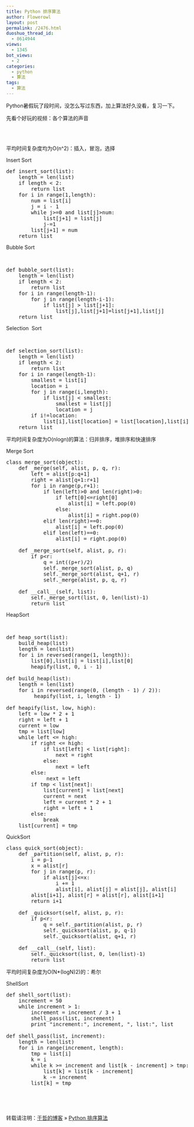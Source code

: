 ```yaml
---
title: Python 排序算法
author: Flowerowl
layout: post
permalink: /2476.html
duoshuo_thread_id:
  - 8614944
views:
  - 1345
bot_views:
  - 2
categories:
  - python
  - 算法
tags:
  - 算法
---
```

Python暑假玩了段时间，没怎么写过东西，加上算法好久没看，复习一下。

先看个好玩的视频：各个算法的声音  
&nbsp;  


&nbsp;

平均时间复杂度均为O(n^2)：插入，冒泡，选择

Insert Sort

<pre class="lang:default decode:true">def insert_sort(list):
	length = len(list)
	if length &lt; 2:
		return list
	for i in range(1,length):
		num = list[i]
		j = i - 1
		while j&gt;=0 and list[j]&gt;num:
			list[j+1] = list[j]
			j-=1
		list[j+1] = num
	return list</pre>

Bubble Sort

&nbsp;

<pre class="lang:default decode:true">def bubble_sort(list):
	length = len(list)
	if length &lt; 2:
		return list
	for i in range(length-1):
		for j in range(length-i-1):
			if list[j] &gt; list[j+1]:
				list[j],list[j+1]=list[j+1],list[j]
	return list</pre>

Selection  Sort

&nbsp;

<pre class="lang:default decode:true">def selection_sort(list):
	length = len(list)
	if length &lt; 2:
		return list
	for i in range(length-1):
		smallest = list[i]
		location = i
		for j in range(i,length):
			if list[j] &lt; smallest:
				smallest = list[j]
				location = j
		if i!=location:
			list[i],list[location] = list[location],list[i]
	return list</pre>

平均时间复杂度为O(nlogn)的算法：归并排序，堆排序和快速排序

Merge Sort

<pre class="lang:default decode:true">class merge_sort(object):
	def _merge(self, alist, p, q, r):
		left = alist[p:q+1]
		right = alist[q+1:r+1]
		for i in range(p,r+1):
			if len(left)&gt;0 and len(right)&gt;0:
				if left[0]&lt;=right[0]
					alist[i] = left.pop(0)
				else:
					alist[i] = right.pop(0)
			elif len(right)==0:
				alist[i] = left.pop(0)
			elif len(left)==0:
				alist[i] = right.pop(0)

	def _merge_sort(self, alist, p, r):
		if p&lt;r:
			q = int((p+r)/2)
			self._merge_sort(alist, p, q)
			self._merge_sort(alist, q+1, r)
			self._merge(alist, p, q, r)

	def __call__(self, list):
		self._merge_sort(list, 0, len(list)-1)
		return list</pre>

HeapSort

&nbsp;

<pre class="lang:default decode:true">def heap_sort(list):
    build_heap(list)
    length = len(list)
    for i in reversed(range(1, length)):
        list[0],list[i] = list[i],list[0]
        heapify(list, 0, i - 1)

def build_heap(list):
    length = len(list)
    for i in reversed(range(0, (length - 1) / 2)):
         heapify(list, i, length - 1)

def heapify(list, low, high):
    left = low * 2 + 1
    right = left + 1
    current = low
    tmp = list[low]
    while left &lt;= high:
        if right &lt;= high:
            if list[left] &lt; list[right]:
                next = right
            else:
                next = left
        else:
             next = left
        if tmp &lt; list[next]:
            list[current] = list[next]
            current = next
            left = current * 2 + 1
            right = left + 1
        else:
            break
    list[current] = tmp</pre>

QuickSort

<pre class="lang:default decode:true">class quick_sort(object):
    def _partition(self, alist, p, r):
        i = p-1
        x = alist[r]
        for j in range(p, r):
            if alist[j]&lt;=x:
                i += 1
                alist[i], alist[j] = alist[j], alist[i]
        alist[i+1], alist[r] = alist[r], alist[i+1]
        return i+1

    def _quicksort(self, alist, p, r):
        if p&lt;r:
            q = self._partition(alist, p, r)
            self._quicksort(alist, p, q-1)
            self._quicksort(alist, q+1, r)

    def __call__(self, list):
        self._quicksort(list, 0, len(list)-1)
        return list</pre>

平均时间复杂度为O(N*(logN)2)的：希尔

ShellSort

<pre class="lang:default decode:true">def shell_sort(list):
	increment = 50
	while increment &gt; 1:
		increment = increment / 3 + 1
		shell_pass(list, increment)
		print "increment:", increment, ", list:", list

def shell_pass(list, increment):
	length = len(list)
	for i in range(increment, length):
		tmp = list[i]     
		k = i
		while k &gt;= increment and list[k - increment] &gt; tmp:
			list[k] = list[k - increment]
			k -= increment
		list[k] = tmp</pre>

&nbsp;

&nbsp;

转载请注明：[于哲的博客][1] &raquo; [Python 排序算法][2]

 [1]: http://lazynight.me
 [2]: http://lazynight.me/2476.html